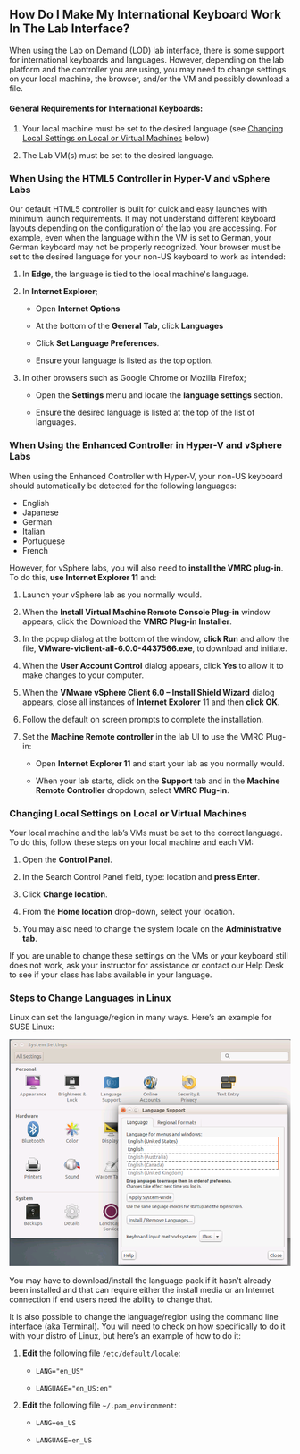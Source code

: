 ## How Do I Make My International Keyboard Work In The Lab Interface?

When using the Lab on Demand (LOD) lab interface, there is some support for international keyboards and languages. However, depending on the lab platform and the controller you are using, you may need to change settings on your local machine, the browser, and/or the VM and possibly download a file.

#### General Requirements for International Keyboards:

1. Your local machine must be set to the desired language (see [Changing Local Settings on Local or Virtual Machines](#) below)

1. The Lab VM(s) must be set to the desired language.

### When Using the HTML5 Controller in Hyper-V and vSphere Labs

Our default HTML5 controller is built for quick and easy launches with minimum launch requirements. It may not understand different keyboard layouts depending on the configuration of the lab you are accessing. For example, even when the language within the VM is set to German, your German keyboard may not be properly recognized. Your browser must be set to the desired language for your non-US keyboard to work as intended:

1. In **Edge**, the language is tied to the local machine's language.

1. In **Internet Explorer**;

    - Open **Internet Options**

    - At the bottom of the **General Tab**, click **Languages**

    - Click **Set Language Preferences**.

    - Ensure your language is listed as the top option.

1. In other browsers such as Google Chrome or Mozilla Firefox;

    - Open the **Settings** menu and locate the **language settings** section.

    - Ensure the desired language is listed at the top of the list of languages. 


### When Using the Enhanced Controller in Hyper-V and vSphere Labs

When using the Enhanced Controller with Hyper-V, your non-US keyboard should automatically be detected for the following languages:

- English
- Japanese
- German
- Italian
- Portuguese
- French

However, for vSphere labs, you will also need to **install the VMRC plug-in**. To do this, **use Internet Explorer 11** and:

1. Launch your vSphere lab as you normally would.

1. When the **Install Virtual Machine Remote Console Plug-in** window appears, click the Download the **VMRC Plug-in Installer**.

1. In the popup dialog at the bottom of the window, **click Run** and allow the file, **VMware-viclient-all-6.0.0-4437566.exe**, to download and initiate.

1. When the **User Account Control** dialog appears, click **Yes** to allow it to make changes to your computer.

1. When the **VMware vSphere Client 6.0 – Install Shield Wizard** dialog appears, close all instances of **Internet Explorer** 11 and then **click OK**.

1. Follow the default on screen prompts to complete the installation.

1. Set the **Machine Remote controller** in the lab UI to use the VMRC Plug-in:

    - Open **Internet Explorer 11** and start your lab as you normally would.

    - When your lab starts, click on the **Support** tab and in the **Machine Remote Controller** dropdown, select **VMRC Plug-in**.

### Changing Local Settings on Local or Virtual Machines

Your local machine and the lab’s VMs must be set to the correct language. To do this, follow these steps on your local machine and each VM:

1. Open the **Control Panel**.

1. In the Search Control Panel field, type: location and **press Enter**.

1. Click **Change location**.

1. From the **Home location** drop-down, select your location.

1. You may also need to change the system locale on the **Administrative tab**.

If you are unable to change these settings on the VMs or your keyboard still does not work, ask your instructor for assistance or contact our Help Desk to see if your class has labs available in your language.

### Steps to Change Languages in Linux

Linux can set the language/region in many ways. Here’s an example for SUSE Linux:

![](../images/linux-language-pref.png)

You may have to download/install the language pack if it hasn’t already been installed and that can require either the install media or an Internet connection if end users need the ability to change that.

It is also possible to change the language/region using the command line interface (aka Terminal). You will need to check on how specifically to do it with your distro of Linux, but here’s an example of how to do it:

1. **Edit** the following file `/etc/default/locale`:

    - `LANG="en_US"`

    - `LANGUAGE="en_US:en"`

1. **Edit** the following file `~/.pam_environment`:

    - `LANG=en_US`

    - `LANGUAGE=en_US`
